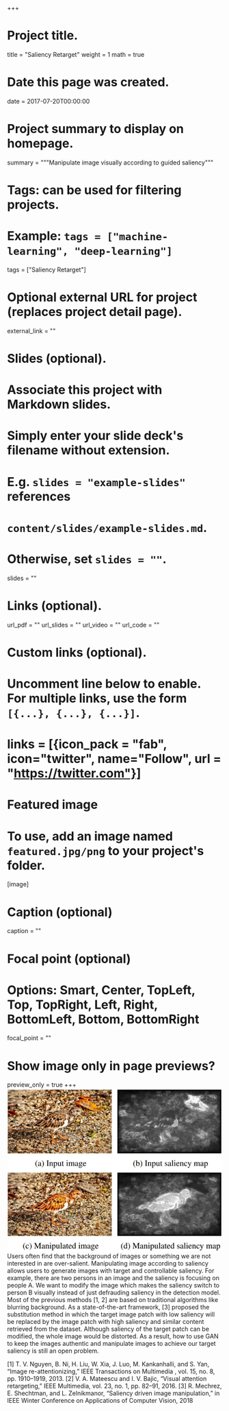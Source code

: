 +++
# Project title.
title = "Saliency Retarget"
weight = 1
math = true

# Date this page was created.
date = 2017-07-20T00:00:00

# Project summary to display on homepage.
summary = """Manipulate image visually according to guided saliency"""

# Tags: can be used for filtering projects.
# Example: `tags = ["machine-learning", "deep-learning"]`
tags = ["Saliency Retarget"]

# Optional external URL for project (replaces project detail page).
external_link = ""

# Slides (optional).
#   Associate this project with Markdown slides.
#   Simply enter your slide deck's filename without extension.
#   E.g. `slides = "example-slides"` references
#   `content/slides/example-slides.md`.
#   Otherwise, set `slides = ""`.
slides = ""

# Links (optional).
url_pdf = ""
url_slides = ""
url_video = ""
url_code = ""

# Custom links (optional).
#   Uncomment line below to enable. For multiple links, use the form `[{...}, {...}, {...}]`.
# links = [{icon_pack = "fab", icon="twitter", name="Follow", url = "https://twitter.com"}]

# Featured image
# To use, add an image named `featured.jpg/png` to your project's folder.
[image]
  # Caption (optional)
  caption = ""

  # Focal point (optional)
  # Options: Smart, Center, TopLeft, Top, TopRight, Left, Right, BottomLeft, Bottom, BottomRight
  focal_point = ""

  # Show image only in page previews?
  preview_only = true
+++
 ![saliency_retarget](featured.png)
Users often find that the background of images or something we are not interested in are over-salient. Manipulating image according to saliency allows users to generate images with target and controllable saliency. For example, there are two persons in an image and the saliency is focusing on people A. We want to modify the image which makes the saliency switch to person B visually instead of just defrauding saliency in the detection model. Most of the previous methods [1, 2] are based on traditional algorithms like blurring background. As a state-of-the-art framework, [3] proposed the substitution method in which the target image patch with low saliency will be replaced by the image patch with high saliency and similar content retrieved from the dataset. Although saliency of the target patch can be modified, the whole image would be distorted.  As a result, how to use GAN to keep the images authentic and manipulate images to achieve our target saliency is still an open problem.

[1]  T.  V.  Nguyen,  B.  Ni,  H.  Liu,  W.  Xia,  J.  Luo,  M.  Kankanhalli,  and S.  Yan,  “Image re-attentionizing,” IEEE Transactions on Multimedia ,  vol.  15,  no.  8,  pp. 1910–1919, 2013.
[2]  V.  A.  Mateescu  and  I.  V.  Bajic,  “Visual  attention  retargeting,”
IEEE Multimedia, vol. 23, no. 1, pp. 82–91, 2016.
[3]  R. Mechrez, E. Shechtman, and L. Zelnikmanor, “Saliency driven image manipulation,” in IEEE Winter Conference on Applications of Computer Vision, 2018